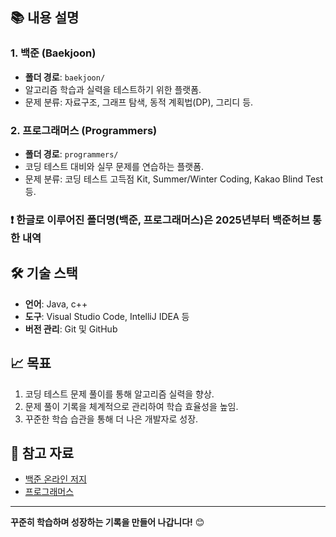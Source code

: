 
## 📚 내용 설명

### 1. 백준 (Baekjoon)
- **폴더 경로**: `baekjoon/`
- 알고리즘 학습과 실력을 테스트하기 위한 플랫폼.
- 문제 분류: 자료구조, 그래프 탐색, 동적 계획법(DP), 그리디 등.

### 2. 프로그래머스 (Programmers)
- **폴더 경로**: `programmers/`
- 코딩 테스트 대비와 실무 문제를 연습하는 플랫폼.
- 문제 분류: 코딩 테스트 고득점 Kit, Summer/Winter Coding, Kakao Blind Test 등.

### ❗ 한글로 이루어진 폴더명(백준, 프로그래머스)은 2025년부터 백준허브 통한 내역

## 🛠️ 기술 스택

- **언어**: Java, c++
- **도구**: Visual Studio Code, IntelliJ IDEA 등
- **버전 관리**: Git 및 GitHub

## 📈 목표

1. 코딩 테스트 문제 풀이를 통해 알고리즘 실력을 향상.
2. 문제 풀이 기록을 체계적으로 관리하여 학습 효율성을 높임.
3. 꾸준한 학습 습관을 통해 더 나은 개발자로 성장.

## 🚀 참고 자료

- [백준 온라인 저지](https://www.acmicpc.net/)
- [프로그래머스](https://programmers.co.kr/)

---

**꾸준히 학습하며 성장하는 기록을 만들어 나갑니다!** 😊
